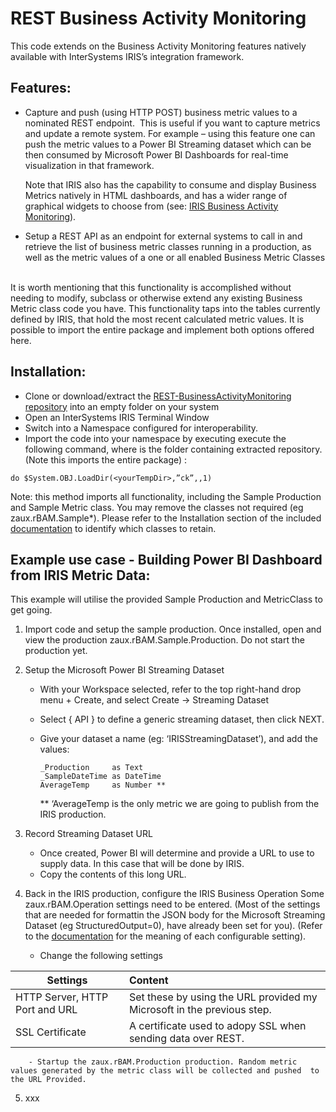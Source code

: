 # REST Business Activity Monitoring

This code extends on the Business Activity Monitoring features natively available with InterSystems IRIS’s integration framework. 

## Features:
* Capture and push (using HTTP POST) business metric values to a nominated REST endpoint. 
This is useful if you want to capture metrics and update a remote system. For example – using this feature one can push the metric values to a Power BI Streaming dataset which can be then consumed by Microsoft Power BI Dashboards for real-time visualization in that framework.

	Note that IRIS also has the capability to consume and display Business Metrics natively in HTML dashboards, and has a wider range 	  of graphical widgets to choose from (see: [IRIS Business Activity Monitoring](https://docs.intersystems.com/irisforhealth20194/csp/docbook/DocBook.UI.Page.cls?KEY=EGIN_options#EGIN_options_bam)). 

* Setup a REST API as an endpoint for external systems to call in and retrieve the list of business metric classes running in a production, as well as the metric values of a one or all enabled Business Metric Classes  


It is worth mentioning that this functionality is accomplished without needing to modify, subclass or otherwise extend any existing Business Metric class code you have. This functionality taps into the tables currently defined by IRIS, that hold the most recent calculated metric values. 
It is possible to import the entire package and implement both options offered here.


## Installation:
- Clone or download/extract the [REST-BusinessActivityMonitoring repository](https://github.com/pisani/REST-BusinessActivityMonitoring) into an empty folder on your system
- Open an InterSystems IRIS Terminal Window
- Switch into a Namespace configured for interoperability.
- Import the code into your namespace by executing execute the following command, where <yourTempDir> is the folder containing extracted  repository.(Note this imports the entire package) : 
```
do $System.OBJ.LoadDir(<yourTempDir>,”ck”,,1)
```
Note: this method imports all functionality, including the Sample Production and Sample Metric class. You may remove the classes not required (eg zaux.rBAM.Sample*). Please refer to the Installation section of the included [documentation](https://github.com/pisani/REST-BusinessActivityMonitoring/blob/master/zaux.rBAM.OpenExchange.pdf) to identify which classes to retain. 


## Example use case - Building Power BI Dashboard from IRIS Metric Data:

This example will utilise the provided Sample Production and MetricClass to get going.

1.	Import code and setup the sample production.
	Once installed, open and view the production zaux.rBAM.Sample.Production. Do not start the production yet.
	
2.	Setup the Microsoft Power BI Streaming Dataset

	- With your Workspace selected, refer to the top right-hand drop menu + Create,  and select Create -> Streaming Dataset
	- Select { API }  to define a generic streaming dataset, then click NEXT.
	- Give your dataset a name (eg: ‘IRISStreamingDataset’), and add the values:
	
		```
		_Production		as Text
		_SampleDateTime	as DateTime
		AverageTemp		as Number **
		```
		** ‘AverageTemp is the only metric we are going to publish from the IRIS production.
 
3.	Record Streaming Dataset URL
	- Once created, Power BI will determine and provide a URL to use to supply data. In this case that will be done by IRIS.
	- Copy the contents of this long URL.

4.	Back in the IRIS production, configure the IRIS Business Operation
	Some zaux.rBAM.Operation settings need to be entered. (Most of the settings that are needed for formattin the JSON body for the Microsoft Streaming Dataset (eg StructuredOutput=0), have already been set for you). (Refer to the [documentation](https://github.com/pisani/REST-BusinessActivityMonitoring/blob/master/zaux.rBAM.OpenExchange.pdf) for the meaning of each configurable setting).
	
	- Change the following settings
	
| Settings                        | Content                                                                 | 
| ------------------------------- | :---------------------------------------------------------------------- | 
| HTTP Server, HTTP Port and URL  | Set these by using the URL provided my Microsoft in the previous step.  |
| SSL Certificate                 | A certificate used to adopy SSL when sending data over REST.            |

        - Startup the zaux.rBAM.Production production. Random metric values generated by the metric class will be collected and pushed 	to the URL Provided.
	
5. xxx
	
